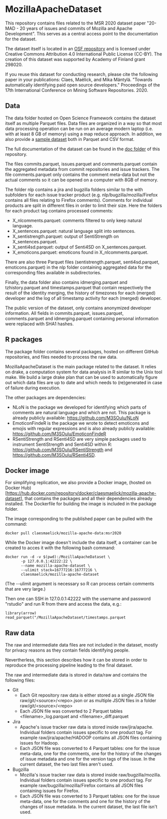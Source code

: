 # MozillaApacheDataset

This repository contains files related to the MSR 2020 dataset paper
"20-MAD - 20 years of issues and commits of Mozilla and Apache
Development". This serves as a central access point to the
documentation for the dataset.

The dataset itself is located in
an [OSF repository](https://osf.io/kvxr4/) and is licensed under Creative
Commons Attribution 4.0 International Public License (CC-BY).
The creation of this dataset was supported by Academy of Finland grant 298020.

If you reuse this dataset for conducting research, please cite the
following paper in your publications:
Claes, Maëlick, and Mika Mäntylä. "Towards automatically identifying
paid open source developers." Proceedings of the 17th International
Conference on Mining Software Repositories. 2020.

## Data

The data folder hosted on Open Science Framework contains the dataset
itself as multiple Parquet files. Data files are organized in a way so
that most data processing operation can be run on an average modern
laptop (i.e. with at least 8 GB of memory) using a map reduce
approach. In addition, we also provide a [sample dataset](https://github.com/M3SOulu/MozillaApacheDataset-sample) both in
Parquet and CSV format.

The full documentation of the dataset can be found in the
[doc folder](https://github.com/M3SOulu/MozillaApacheDataset/blob/master/data.md) of
this repository.

The files commits.parquet, issues.parquet and comments.parquet contain
the aggregated metadata from commit repositories and issue
trackers. The file comments.parquet only contains the comment
meta-data but not the actual comments so it can be opened on a
computer with 8GB of memory.

The folder nlp contains a jira and bugzilla folders similar to the
with subfolders for each issue tracker product
(e.g. nlp/bugzilla/mozilla/Firefox contains all files relating to
Firefox comments). Comments for individual products are split in
different files in order to limit their size. Here the folders for
each product tag contains processed comments:
* X\_nlcomments.parquet: comments filtered to only keep natural
  language.
* X\_sentences.parquet: natural language split into sentences.
* X\_sentistrength.parquet: output of SentiStrength on X\_sentences.parquet.
* X\_senti4sd.parquet: output of Senti4SD on X\_sentences.parquet.
* X\_emoticons.parquet: emoticons found in X_nlcomments.parquet.

There are also three Parquet files (sentistrength.parquet,
senti4sd.parquet, emoticons.parquet) in the nlp folder containing
aggregated data for the corresponding files available in
subdirectories.

Finally, the data folder also contains idmerging.parquet and
tzhistory.parquet and timestamps.parquet that contain respectively the
result of the identity merging, the history of timezones for each
(merged) developer and the log of all timestamp activity for each
(merged) developer.

The public version of the dataset, only contains anonymized developer
information. All fields in commits.parquet, issues.parquet,
comments.parquet and idmerging.parquet containing personal information
were replaced with SHA1 hashes.

## R packages

The package folder contains several packages, hosted on different
GitHub repositories, and files needed to process the raw data.

MozillaApacheDataset is the main package related to the dataset. It
relies on drake, a computation system for data analysis in R similar
to the Unix tool make. We build a large drake plan that can be used to
automatically figure out which data files are up to date and which
needs to (re)generated in case of failure during execution.

The other packages are dependencies:
* NLoN is the package we developed for identifying which parts of
  comments are natural language and which are not. This package is
  already publicly available: https://github.com/M3SOulu/NLoN
* EmoticonFindeR is the package we wrote to detect emoticons and
  emojis with regular expressions and is also already publicly
  available: https://github.com/M3SOulu/EmoticonFindeR
* RSentiStrength and RSenti4SD are very simple packages used to
  instrument SentiStrength and Senti4SD within R:
  https://github.com/M3SOulu/RSentiStrength and
  https://github.com/M3SOulu/RSenti4SD.

## Docker image

For simplifying replication, we also provide a Docker image, (hosted on Docker
Hub)[https://hub.docker.com/repository/docker/claesmaelick/mozilla-apache-dataset],
that contains the packages and all their dependencies already
installed.
The Dockerfile for building the image is included in the package
folder.

The image corresponding to the published paper can be pulled with the
command:

```
docker pull claesmaelick/mozilla-apache-data:msr2020
```

While the Docker image doesn't include the data itself, a container
can be created to acces it with the following bash command:

```
docker run -d -v $(pwd):/MozillaApacheDataset \
       -p 127.0.0.1:42222:22 \
       --name mozilla-apache-dataset \
       --ulimit stack=16777216:16777216 \
       claesmaelick/mozilla-apache-dataset
```

(The --ulimit argument is necessary so R can process certain comments
that are very large.)

Then one can SSH in 127.0.0.1:42222 with the username and password
"rstudio" and run R from there and access the data, e.g.:

```
library(arrow)
read_parquet("/MozillaApacheDataset/timestamps.parquet
```

## Raw data

The raw and intermediate data files are not included in the dataset,
mostly for privacy reasons as they contain fields identifying people.

Nevertherless, this section describes how it can be stored in order to
reproduce the processing pipeline leading to the final dataset.

The raw and intermediate data is stored in data/raw and contains the following files:
* Git
  * Each Git repository raw data is either stored as a single JSON
    file raw/git/\<source\>/\<repo\>.json or as multiple JSON files in a
    folder raw/git/\<source\>/\<repo\>
  * Each JSON file was converted to 2 Parquet tables
    \<filename\>\_log.parquet and \<filename\>\_diff.parquet
* Jira
  * Apache's issue tracker raw data is stored inside
    raw/jira/apache. Individual folders contain issues specific to one
    product tag. For example raw/jira/apache/HADOOP contains all JSON
    files containing issues for Hadoop.
  * Each JSON file was converted to 4 Parquet tables: one for the
    issue meta-data, one for the comments, one for the history of the
    changes of issue metadata and one for the version tags of the
    issue. In the current dataset, the two last files aren't used.
* Bugzilla
  * Mozilla's issue tracker raw data is stored inside
    raw/bugzilla/mozilla. Individual folders contain issues specific
    to one product tag. For example raw/bugzilla/mozilla/Firefox
    contains all JSON files containing issues for Firefox.
  * Each JSON file was converted to 3 Parquet tables: one for the
    issue meta-data, one for the comments and one for the history of
    the changes of issue metadata. In the current dataset, the last
    file isn't used.
